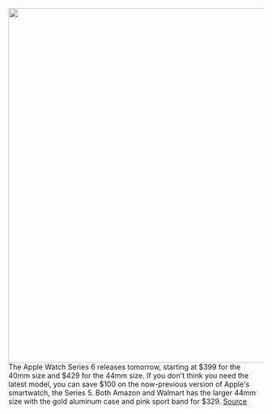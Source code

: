 <img src='https://cdn.vox-cdn.com/thumbor/Pw6M0ymOSrUdth53mkv4MfYYFWI=/0x0:2040x1360/1200x800/filters:focal(857x517:1183x843)/cdn.vox-cdn.com/uploads/chorus_image/image/67422770/vpavic_190916_3669_0305.0.jpg' width='700px' /><br/>
The Apple Watch Series 6 releases tomorrow, starting at $399 for the 40mm size and $429 for the 44mm size. If you don't think you need the latest model, you can save $100 on the now-previous version of Apple's smartwatch, the Series 5. Both Amazon and Walmart has the larger 44mm size with the gold aluminum case and pink sport band for $329.
<a href='https://www.theverge.com/good-deals/2020/9/17/21441308/apple-watch-series-5-amazon-walmart-sale-deal-beats-solo-pro'> Source <a/>